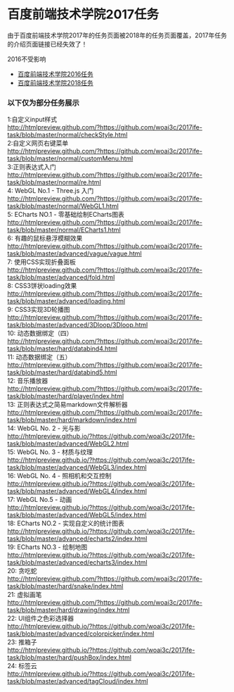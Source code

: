 # 百度前端技术学院2017任务
由于百度前端技术学院2017年的任务页面被2018年的任务页面覆盖，2017年任务的介绍页面链接已经失效了！

2016不受影响

* [百度前端技术学院2016任务](https://github.com/woai3c/2016ife-task)
* [百度前端技术学院2018任务](https://github.com/woai3c/2018ife-task)

### 以下仅为部分任务展示 
1:自定义input样式<br>
http://htmlpreview.github.com/?https://github.com/woai3c/2017ife-task/blob/master/normal/checkStyle.html<br>
2:自定义网页右键菜单<br>
http://htmlpreview.github.com/?https://github.com/woai3c/2017ife-task/blob/master/normal/customMenu.html<br>
3:正则表达式入门<br>
http://htmlpreview.github.com/?https://github.com/woai3c/2017ife-task/blob/master/normal/re.html<br>
4: WebGL No.1 - Three.js 入门<br>
http://htmlpreview.github.com/?https://github.com/woai3c/2017ife-task/blob/master/normal/WebGL1.html<br>
5: ECharts NO.1 - 零基础绘制ECharts图表<br>
http://htmlpreview.github.com/?https://github.com/woai3c/2017ife-task/blob/master/normal/ECharts1.html<br>
6: 有趣的鼠标悬浮模糊效果<br>
http://htmlpreview.github.com/?https://github.com/woai3c/2017ife-task/blob/master/advanced/vague/vague.html<br>
7: 使用CSS实现折叠面板<br>
http://htmlpreview.github.com/?https://github.com/woai3c/2017ife-task/blob/master/advanced/fold.html<br>
8: CSS3饼状loading效果<br>
http://htmlpreview.github.com/?https://github.com/woai3c/2017ife-task/blob/master/advanced/loading.html<br>
9: CSS3实现3D轮播图<br>
http://htmlpreview.github.com/?https://github.com/woai3c/2017ife-task/blob/master/advanced/3Dloop/3Dloop.html<br>
10: 动态数据绑定（四）<br>
http://htmlpreview.github.com/?https://github.com/woai3c/2017ife-task/blob/master/hard/databind4.html<br>
11: 动态数据绑定（五）<br>
http://htmlpreview.github.com/?https://github.com/woai3c/2017ife-task/blob/master/hard/databind5.html<br>
12: 音乐播放器<br>
http://htmlpreview.github.com/?https://github.com/woai3c/2017ife-task/blob/master/hard/player/index.html<br>
13: 正则表达式之简易markdown文件解析器<br>
http://htmlpreview.github.com/?https://github.com/woai3c/2017ife-task/blob/master/hard/markdown/index.html<br>
14: WebGL No. 2 - 光与影<br>
http://htmlpreview.github.io/?https://github.com/woai3c/2017ife-task/blob/master/advanced/WebGL2.html<br>
15: WebGL No. 3 - 材质与纹理<br>
http://htmlpreview.github.io/?https://github.com/woai3c/2017ife-task/blob/master/advanced/WebGL3/index.html<br>
16: WebGL No. 4 - 照相机和交互控制<br>
http://htmlpreview.github.io/?https://github.com/woai3c/2017ife-task/blob/master/advanced/WebGL4/index.html<br>
17: WebGL No.5 - 动画<br>
http://htmlpreview.github.io/?https://github.com/woai3c/2017ife-task/blob/master/advanced/WebGL5/index.html<br>
18: ECharts NO.2 - 实现自定义的统计图表<br>
http://htmlpreview.github.io/?https://github.com/woai3c/2017ife-task/blob/master/advanced/echarts2/index.html<br>
19: ECharts NO.3 - 绘制地图<br>
http://htmlpreview.github.io/?https://github.com/woai3c/2017ife-task/blob/master/advanced/echarts3/index.html<br>
20: 贪吃蛇<br>
http://htmlpreview.github.com/?https://github.com/woai3c/2017ife-task/blob/master/hard/snake/index.html<br>
21: 虚拟画笔<br>
http://htmlpreview.github.com/?https://github.com/woai3c/2017ife-task/blob/master/hard/drawing/index.html<br>
22: UI组件之色彩选择器<br>
http://htmlpreview.github.io/?https://github.com/woai3c/2017ife-task/blob/master/advanced/colorpicker/index.html<br>
23: 推箱子<br>
http://htmlpreview.github.io/?https://github.com/woai3c/2017ife-task/blob/master/hard/pushBox/index.html<br>
24: 标签云<br>
http://htmlpreview.github.io/?https://github.com/woai3c/2017ife-task/blob/master/advanced/tagCloud/index.html<br><br>
